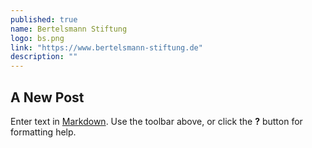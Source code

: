 ```yaml
---
published: true
name: Bertelsmann Stiftung
logo: bs.png
link: "https://www.bertelsmann-stiftung.de"
description: ""
---
```


## A New Post

Enter text in [Markdown](http://daringfireball.net/projects/markdown/). Use the toolbar above, or click the **?** button for formatting help.
